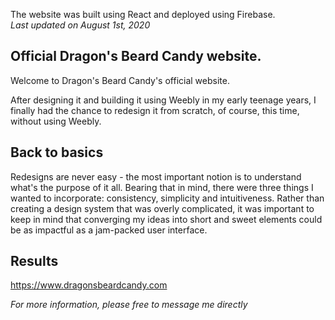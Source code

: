 The website was built using React and deployed using Firebase. 
<br/>
*Last updated on August 1st, 2020*

## Official Dragon's Beard Candy website.
Welcome to Dragon's Beard Candy's official website.

After designing it and building it using Weebly in my early teenage years, I finally had the chance to redesign it from scratch, of course, this time, without using Weebly.

## Back to basics
Redesigns are never easy - the most important notion is to understand what's the purpose of it all.
Bearing that in mind, there were three things I wanted to incorporate: consistency, simplicity and intuitiveness. Rather than creating a design system that was overly complicated, it was important to keep in mind that converging my ideas into short and sweet elements could be as impactful as a jam-packed user interface. 

## Results
https://www.dragonsbeardcandy.com

*For more information, please free to message me directly*
